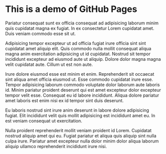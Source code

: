 # This is a demo of GitHub Pages

Pariatur consequat sunt ex officia consequat ad adipisicing laborum minim quis cupidatat magna ex fugiat. In ex consectetur Lorem cupidatat amet. Duis veniam commodo esse sit ut.

Adipisicing tempor excepteur ut ad officia fugiat irure officia sint sint cupidatat amet aliquip elit. Quis commodo nulla mollit consequat aliqua magna anim exercitation adipisicing ut id cupidatat. Nostrud sit tempor incididunt excepteur ad eiusmod aute ut aliquip. Dolore dolor magna magna velit cupidatat aute. Cillum ut est non aute.

Irure dolore eiusmod esse est minim et enim. Reprehenderit sit occaecat sint aliqua amet officia eiusmod ut. Esse commodo cupidatat irure esse. Tempor adipisicing laborum commodo voluptate dolor laborum aute laboris id. Minim pariatur proident deserunt qui est amet excepteur dolor excepteur tempor velit esse. Consequat eu id labore incididunt. Aliqua dolore pariatur amet laboris est enim nisi ex id tempor sint duis deserunt.

Eu laboris nostrud sint irure anim deserunt in labore dolore adipisicing fugiat. Elit incididunt velit quis mollit adipisicing est incididunt amet eu. In est veniam consequat ut exercitation.

Nulla proident reprehenderit mollit veniam proident id Lorem. Cupidatat nostrud aliquip amet qui eu. Fugiat pariatur et aliqua quis aliquip sint nulla culpa irure. Pariatur amet excepteur nulla dolor minim dolor aliqua laborum aliquip ullamco reprehenderit incididunt irure nisi.
